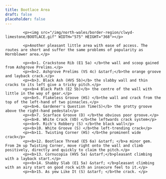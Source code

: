 ```yaml
---
title: Bootlace Area
draft: false
placeholder: false
---
```



            <p><img src="/img/north-wales/border-region/clwyd-limestone/BOOTLACE.gif" WIDTH="575" HEIGHT="368"></p>

            <p>Another pleasant little area with ease of access. The routes are short and suffer the same problems of popularity as Hornblower area.</p>

            <p><b>1. Crackstone Rib (E1 5a) </b>the wall and scoop gained from Ashgrove Prelims.</p>
            <p><b>2. Ashgrove Prelims (VS 4c) &starf;</b>the orange groove and layback crack.</p>
            <p><b>3. Black Ash (HVS 5b)</b> the slabby wall and thin cracks to its left give a tricky pitch.</p>
            <p><b>4 Black Path (E2 5b)</b> the centre of the wall with little in the way of gear.</p>
            <p><b>5. Flakeless Groove (HS) </b>the wall and crack from the top of the left-hand of two pinnacles.</p>
            <p><b>6. Gardener's Question Time(S)</b> the grotty groove above the right-hand pedestal</p>
            <p><b>7. Scarface Groove (D) </b>the obvious poor groove.</p>
            <p><b>8. White Crack (VD) </b>the leftwards crack system</p>
            <p><b>9. Rich's Robbery (S) </b>the black wall</p>
            <p><b>10. White Groove (S) </b>the left-trending crack</p>
            <p><b>11. Twisting Corner (HS) </b>the prominent wide crack</p>
            <p><b>12. Bootlace Thread (E5 6a) &starf; </b>a minor gem. From 2m up Twisting Corner, move right onto the wall and climb positively, directly and quickly to claim the pitch.</p>
            <p><b>13. Cornucopia (HVS 5a) &starf;</b>pleasant climbing with a layback start.</p>
            <p><b>14. Shabby Slab (E1 5a) &starf; </b>pleasant climbing with an airy start on good rock with an insecure feel to it.</p>
            <p><b>15. As yew Like It (S) &starf; </b>the crack. </p>




